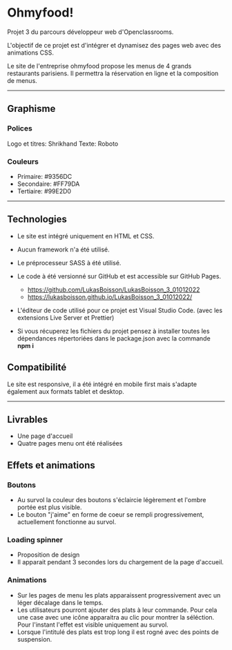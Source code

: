 # Ohmyfood!

Projet 3 du parcours développeur web d'Openclassrooms.

L'objectif de ce projet est d'intégrer et dynamisez des pages web avec des animations CSS.

Le site de l'entreprise ohmyfood propose les menus de 4 grands restaurants parisiens. Il permettra la réservation en ligne et la composition de menus.

---

## Graphisme

### Polices

Logo et titres: Shrikhand
Texte: Roboto

### Couleurs

- Primaire: #9356DC
- Secondaire: #FF79DA
- Tertiaire: #99E2D0

---

## Technologies

- Le site est intégré uniquement en HTML et CSS.
- Aucun framework n'a été utilisé.
- Le préprocesseur SASS à été utilisé.
- Le code à été versionné sur GitHub et est accessible sur GitHub Pages.
  - https://github.com/LukasBoisson/LukasBoisson_3_01012022
  - https://lukasboisson.github.io/LukasBoisson_3_01012022/
- L'éditeur de code utilisé pour ce projet est Visual Studio Code.
  (avec les extensions Live Server et Prettier)

- Si vous récuperez les fichiers du projet pensez à installer toutes les dépendances répertoriées dans le package.json avec la commande **npm i**

## Compatibilité

Le site est responsive, il a été intégré en mobile first mais s'adapte également aux formats tablet et desktop.

---

## Livrables

- Une page d'accueil
- Quatre pages menu ont été réalisées

## Effets et animations

### Boutons

- Au survol la couleur des boutons s'éclaircie légèrement et l'ombre portée est plus visible.
- Le bouton "j'aime" en forme de coeur se rempli progressivement, actuellement fonctionne au survol.

### Loading spinner

- Proposition de design
- Il apparait pendant 3 secondes lors du chargement de la page d'accueil.

### Animations

- Sur les pages de menu les plats apparaissent progressivement avec un léger décalage dans le temps.
- Les utilisateurs pourront ajouter des plats à leur commande. Pour cela une case avec une icône apparaitra au clic pour montrer la séléction. Pour l'instant l'effet est visible uniquement au survol.
- Lorsque l'intitulé des plats est trop long il est rogné avec des points de suspension.
